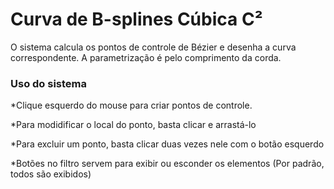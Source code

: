 # Curva de B-splines Cúbica C²
  O sistema calcula os pontos de controle de Bézier e desenha a curva correspondente. A parametrização é pelo comprimento da corda.

### Uso do sistema
  *Clique esquerdo do mouse para criar pontos de controle.

  *Para modidificar o local do ponto, basta clicar e arrastá-lo

  *Para excluir um ponto, basta clicar duas vezes nele com o botão esquerdo

  *Botões no filtro servem para exibir ou esconder os elementos (Por padrão, todos são exibidos)
